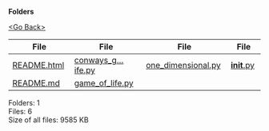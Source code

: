 **Folders**

[&lt;Go Back&gt;](../right.html)

<table><thead><tr class="header"><th><strong>File</strong></th><th><strong>File</strong></th><th><strong>File</strong></th><th><strong>File</strong></th></tr></thead><tbody><tr class="odd"><td><a href="README.html">README.html</a> </td><td><a href="conways_game_of_life.py">conways_g…ife.py</a> </td><td><a href="one_dimensional.py">one_dimensional.py</a> </td><td><a href="__init__.py"><strong>init</strong>.py</a> </td></tr><tr class="even"><td><a href="README.md">README.md</a> </td><td><a href="game_of_life.py">game_of_life.py</a> </td><td></td><td></td></tr></tbody></table>

Folders: 1  
Files: 6  
Size of all files: 9585 KB
